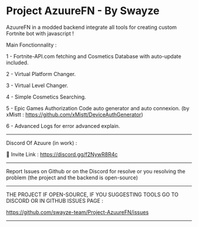 # Project AzuureFN - By Swayze

AzuureFN in a modded backend integrate all tools for creating custom Fortnite bot with javascript !

Main Fonctionnality :

1 - Fortnite-API.com fetching and Cosmetics Database with auto-update included.

2 - Virtual Platform Changer.

3 - Virtual Level Changer.

4 - Simple Cosmetics Searching.

5 - Epic Games Authorization Code auto generator and auto connexion. (by xMistt : https://github.com/xMistt/DeviceAuthGenerator)

6 - Advanced Logs for error advanced explain.

________________________________________________________________________________________________________________________________________________________

Discord Of Azuure (in work) :

🔗 Invite Link : https://discord.gg/f2NywR8R4c 

________________________________________________________________________________________________________________________________________________________

Report Issues on Github or on the Discord for resolve or you resolving the problem (the project and the backend is open-source)

________________________________________________________________________________________________________________________________________________________

THE PROJECT IF OPEN-SOURCE, IF YOU SUGGESTING TOOLS GO TO DISCORD OR IN GITHUB ISSUES PAGE :

https://github.com/swayze-team/Project-AzuureFN/issues

_________________________________________________________________________________________________________________________________________________________
